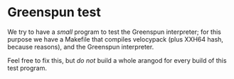 # Greenspun test

We try to have a *small* program to test the Greenspun interpreter; for this purpose
we have a Makefile that compiles velocypack (plus XXH64 hash, because reasons), and
the Greenspun interpreter.

Feel free to fix this, but *do not* build a whole arangod for every build of this 
test program.

